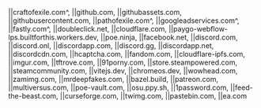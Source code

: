 ||craftofexile.com^,
||github.com,
||githubassets.com,
||githubusercontent.com,
||pathofexile.com^,
||googleadservices.com^,
||fastly.com^,
||doubleclick.net,
||cloudflare.com,
||paygo-webflow-lps.builtforthis.workers.dev,
||poe.ninja,
||facebook.net,
||discord.com,
||discord.onl,
||discordapp.com,
||discord.gg,
||discordapp.net,
||discordcdn.com,
||hcaptcha.com,
||fandom.com,
||cloudflare-ipfs.com,
||imgur.com,
||tftrove.com,
||91porny.com,
||store.steampowered.com,
||steamcommunity.com,
||vitejs.dev,
||chromeos.dev,
||wowhead.com,
||zamimg.com,
||mrdeepfakes.com,
||bazel.build,
||patreon.com,
||multiversus.com,
||poe-vault.com,
||osu.ppy.sh,
||1password.com,
||feed-the-beast.com,
||curseforge.com,
||twimg.com,
||pastebin.com,
||ea.com

